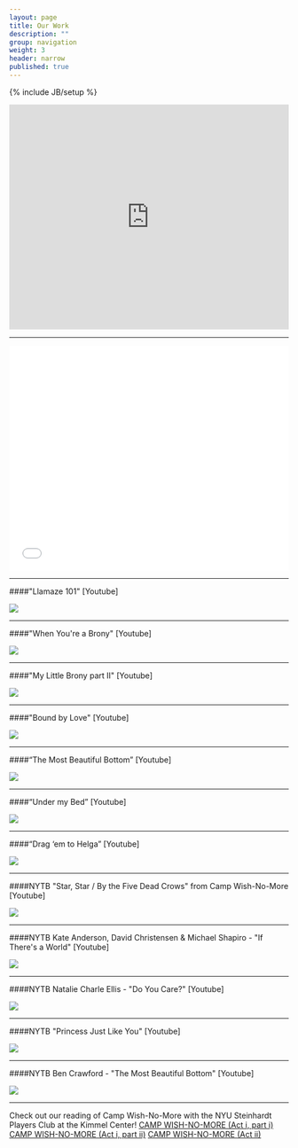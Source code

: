 ```yaml
---
layout: page
title: Our Work
description: ""
group: navigation
weight: 3
header: narrow
published: true
---
```



{% include JB/setup %}

<iframe style="border: 0; width: 100%; max-width:620px; height: 406px;" src="https://bandcamp.com/EmbeddedPlayer/album=38587190/size=large/bgcol=ffffff/linkcol=e99708/artwork=none/transparent=true/" seamless><a href="http://samselanderson.bandcamp.com/album/childrens-theater">Children&#39;s Theater by Samsel/Anderson</a></iframe>

***

<iframe style="border: 0; width: 100%; max-width:620px; height: 406px;" src="//bandcamp.com/EmbeddedPlayer/album=1768887556/size=large/bgcol=ffffff/linkcol=e99708/artwork=none/transparent=true/" seamless><a href="http://samselanderson.bandcamp.com/album/original-musical-theater">Original Musical Theater by Samsel/Anderson</a></iframe>

***

####"Llamaze 101" [Youtube]
<div class="youtube-pic">
<div class="play-button">
</div>
<a href="http://www.youtube.com/watch?v=n9YaX_YgRkA"><img src="http://img.youtube.com/vi/n9YaX_YgRkA/0.jpg"></a>
</div>

***

####"When You're a Brony" [Youtube]
<div class="youtube-pic">
<div class="play-button">
</div>
<a href="http://www.youtube.com/watch?v=KrI5GgpvAto"><img src="http://img.youtube.com/vi/KrI5GgpvAto/0.jpg"></a>
</div>

***

####"My Little Brony part II" [Youtube]
<div class="youtube-pic">
<div class="play-button">
</div>
<a href="http://www.youtube.com/watch?v=6fzXmlo1w2Y"><img src="http://img.youtube.com/vi/6fzXmlo1w2Y/0.jpg"></a>
</div>

***

####"Bound by Love" [Youtube]
<div class="youtube-pic">
<div class="play-button">
</div>
<a href="http://www.youtube.com/watch?v=HhS745RUmnk"><img src="http://img.youtube.com/vi/HhS745RUmnk/0.jpg"></a>
</div>

***

####“The Most Beautiful Bottom” [Youtube]
<div class="youtube-pic">
<div class="play-button">
</div>
<a href="http://www.youtube.com/watch?v=MGsUntliad4"><img src="http://img.youtube.com/vi/MGsUntliad4/0.jpg"></a>
</div>

***

####“Under my Bed” [Youtube]
<div class="youtube-pic">
<div class="play-button">
</div>
<a href="http://www.youtube.com/watch?v=Dx-MlgCMeJ0"><img src="http://img.youtube.com/vi/Dx-MlgCMeJ0/0.jpg"></a>
</div>

***

####“Drag ‘em to Helga” [Youtube]
<div class="youtube-pic">
<div class="play-button">
</div>
<a href="http://www.youtube.com/watch?v=gsiPLRvbKGE"><img src="http://img.youtube.com/vi/gsiPLRvbKGE/0.jpg"></a>
</div>

***

####NYTB "Star, Star / By the Five Dead Crows" from Camp Wish-No-More [Youtube]
<div class="youtube-pic">
<div class="play-button">
</div>
<a href="http://www.youtube.com/watch?v=MvjXhoviW30"><img src="http://img.youtube.com/vi/MvjXhoviW30/0.jpg"></a>
</div>

***

####NYTB Kate Anderson, David Christensen & Michael Shapiro - "If There's a World" [Youtube]
<div class="youtube-pic">
<div class="play-button">
</div>
<a href="http://www.youtube.com/watch?v=T9sC6FoQO2c"><img src="http://img.youtube.com/vi/T9sC6FoQO2c/0.jpg"></a>
</div>

***

####NYTB Natalie Charle Ellis - "Do You Care?" [Youtube]
<div class="youtube-pic">
<div class="play-button">
</div>
<a href="http://www.youtube.com/watch?v=778-u-eUTZw"><img src="http://img.youtube.com/vi/778-u-eUTZw/0.jpg"></a>
</div>

***

####NYTB "Princess Just Like You" [Youtube]
<div class="youtube-pic">
<div class="play-button">
</div>
<a href="http://www.youtube.com/watch?v=NuTPYrx6xOg"><img src="http://img.youtube.com/vi/NuTPYrx6xOg/0.jpg"></a>
</div>

***

####NYTB Ben Crawford - "The Most Beautiful Bottom" [Youtube]
<div class="youtube-pic">
<div class="play-button">
</div>
<a href="http://www.youtube.com/watch?v=aqrpTleWbzw"><img src="http://img.youtube.com/vi/aqrpTleWbzw/0.jpg"></a>
</div>

***
Check out our reading of Camp Wish-No-More with the NYU Steinhardt Players Club at the Kimmel Center!
[CAMP WISH-NO-MORE (Act i, part i)](http://vimeo.com/84286432)
[CAMP WISH-NO-MORE (Act i, part ii)](http://vimeo.com/82999815)
[CAMP WISH-NO-MORE (Act ii)](http://vimeo.com/82584768)
